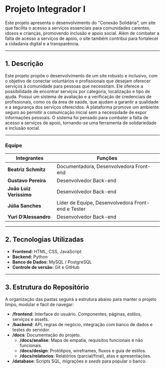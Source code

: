 # Projeto Integrador I

Este projeto apresenta o desenvolvimento do "Conexão Solidária", um site que facilita o acesso a serviços essenciais para comunidades carentes, idosos e crianças, promovendo inclusão e apoio social. Além de combater a falta de acesso a serviços de apoio, o site também contribui para fortalecer a cidadania digital e a transparência.

---

## 1. Descrição

Este projeto propõe o desenvolvimento de um site robusto e inclusivo, com o objetivo de conectar voluntários e profissionais que desejam oferecer serviços à comunidade para pessoas que necessitam. Ele oferece a possibilidade de encontrar serviços por categoria, localização e tipo de ajuda. Possui um sistema de avaliação e a verificação de credenciais de profissionais, como os da área de saúde, que ajudam a garantir a qualidade e a segurança dos serviços oferecidos. A plataforma promove um ambiente seguro ao permitir a comunicação inicial sem a necessidade de expor informações pessoais. O sistema foi pensado para combater a falta de acesso a serviços de apoio, tornando-se uma ferramenta de solidariedade e inclusão social.

---

### Equipe

| Integrantes       | Funções                                           |
|-------------------|---------------------------------------------------|
| **Beatriz Schmitz**  | Documentadora, Desenvolvedora Front-end           |
| **Gustavo Pereira**  | Desenvolvedor Back-end                           |
| **João Luiz Veríssimo** | Desenvolvedor Back-end                       |
| **Júlia Sanches**     | Líder de Equipe, Desenvolvedora Front-end e Tester |
| **Yuri D’Alessandro** | Desenvolvedor Back-end                         |

---

## 2. Tecnologias Utilizadas

- **Frontend:** HTML, CSS, JavaScript
- **Backend:** Python
- **Banco de Dados:** MySQL / PostgreSQL
- **Controle de versão:** Git e GitHub

---

## 3. Estrutura do Repositório

A organização das pastas seguirá a estrutura abaixo para manter o projeto limpo, modular e fácil de navegar:

- **/frontend**: Interface do usuário. Componentes, páginas, estilos, serviços e assets.
- **/backend**: API, regras de negócio, integração com banco de dados e testes do servidor.
- **/docs**: Documentação do projeto.
  - **/docs/analise**: Mapa de empatia, requisitos funcionais e não funcionais.
  - **/docs/design**: Protótipos, wireframes, fluxos e guia de estilos.
  - **/docs/relatorios**: Relatórios (parcial/final), atas e apresentações.
-  **/database**: Scripts SQL, migrações e *seeds* para popular o banco.
